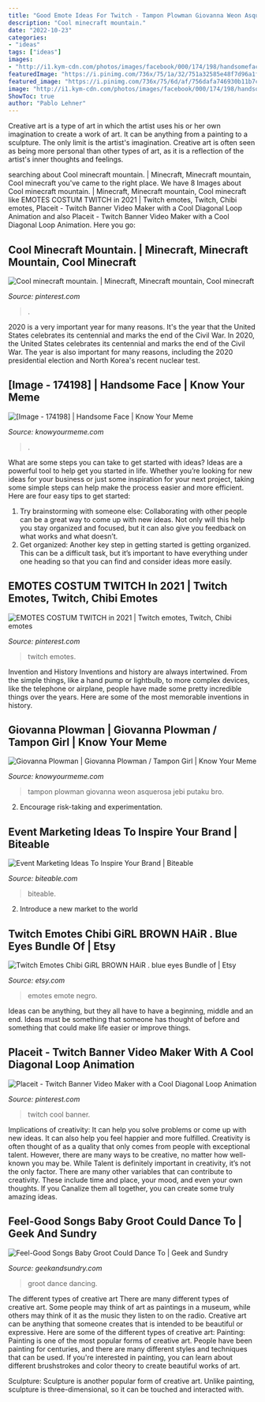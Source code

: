 ```yaml
---
title: "Good Emote Ideas For Twitch - Tampon Plowman Giovanna Weon Asquerosa Jebi Putaku Bro"
description: "Cool minecraft mountain."
date: "2022-10-23"
categories:
- "ideas"
tags: ["ideas"]
images:
- "http://i1.kym-cdn.com/photos/images/facebook/000/174/198/handsomefaceObama.png"
featuredImage: "https://i.pinimg.com/736x/75/1a/32/751a32585e48f7d96a1f7c5f1e1ac806.jpg"
featured_image: "https://i.pinimg.com/736x/75/6d/af/756dafa746930b11b7c855eacefdd08e--cool-minecraft-mountain.jpg"
image: "http://i1.kym-cdn.com/photos/images/facebook/000/174/198/handsomefaceObama.png"
ShowToc: true
author: "Pablo Lehner"
---
```



Creative art is a type of art in which the artist uses his or her own imagination to create a work of art. It can be anything from a painting to a sculpture. The only limit is the artist's imagination. Creative art is often seen as being more personal than other types of art, as it is a reflection of the artist's inner thoughts and feelings.

	

		
searching about Cool minecraft mountain. | Minecraft, Minecraft mountain, Cool minecraft you've came to the right place. We have 8 Images about Cool minecraft mountain. | Minecraft, Minecraft mountain, Cool minecraft like EMOTES COSTUM TWITCH in 2021 | Twitch emotes, Twitch, Chibi emotes, Placeit - Twitch Banner Video Maker with a Cool Diagonal Loop Animation and also Placeit - Twitch Banner Video Maker with a Cool Diagonal Loop Animation. Here you go:
		
    
## Cool Minecraft Mountain. | Minecraft, Minecraft Mountain, Cool Minecraft

<img loading=lazy src="https://i.pinimg.com/736x/75/6d/af/756dafa746930b11b7c855eacefdd08e--cool-minecraft-mountain.jpg" onerror="this.onerror=null;this.src='https://tse1.mm.bing.net/th?id=OIP.99G1qI5OkyjsvG1UwKXyCQHaEK&amp;pid=15.1';" alt="Cool minecraft mountain. | Minecraft, Minecraft mountain, Cool minecraft">

_Source: pinterest.com_

>. 

	

2020 is a very important year for many reasons. It's the year that the United States celebrates its centennial and marks the end of the Civil War.
In 2020, the United States celebrates its centennial and marks the end of the Civil War. The year is also important for many reasons, including the 2020 presidential election and North Korea's recent nuclear test.

    
## [Image - 174198] | Handsome Face | Know Your Meme

<img loading=lazy src="http://i1.kym-cdn.com/photos/images/facebook/000/174/198/handsomefaceObama.png" onerror="this.onerror=null;this.src='https://tse3.mm.bing.net/th?id=OIP.mjB2ciX9ynBBJUaH7PRCbgHaFT&amp;pid=15.1';" alt="[Image - 174198] | Handsome Face | Know Your Meme">

_Source: knowyourmeme.com_

>. 

	

What are some steps you can take to get started with ideas?
Ideas are a powerful tool to help get you started in life. Whether you’re looking for new ideas for your business or just some inspiration for your next project, taking some simple steps can help make the process easier and more efficient. Here are four easy tips to get started: 
1. Try brainstorming with someone else: Collaborating with other people can be a great way to come up with new ideas. Not only will this help you stay organized and focused, but it can also give you feedback on what works and what doesn’t. 
2. Get organized: Another key step in getting started is getting organized. This can be a difficult task, but it’s important to have everything under one heading so that you can find and consider ideas more easily. 

    
## EMOTES COSTUM TWITCH In 2021 | Twitch Emotes, Twitch, Chibi Emotes

<img loading=lazy src="https://i.pinimg.com/736x/75/1a/32/751a32585e48f7d96a1f7c5f1e1ac806.jpg" onerror="this.onerror=null;this.src='https://tse1.mm.bing.net/th?id=OIP.4VBNaJlnqQ-72cwhu-sO2QHaFj&amp;pid=15.1';" alt="EMOTES COSTUM TWITCH in 2021 | Twitch emotes, Twitch, Chibi emotes">

_Source: pinterest.com_

>twitch emotes. 

	

Invention and History
Inventions and history are always intertwined. From the simple things, like a hand pump or lightbulb, to more complex devices, like the telephone or airplane, people have made some pretty incredible things over the years. Here are some of the most memorable inventions in history.

    
## Giovanna Plowman | Giovanna Plowman / Tampon Girl | Know Your Meme

<img loading=lazy src="https://i.kym-cdn.com/photos/images/facebook/000/483/201/03b.jpg" onerror="this.onerror=null;this.src='https://tse2.mm.bing.net/th?id=OIP.aqTGVuUXbK_Khe-y14LVzwHaEF&amp;pid=15.1';" alt="Giovanna Plowman | Giovanna Plowman / Tampon Girl | Know Your Meme">

_Source: knowyourmeme.com_

>tampon plowman giovanna weon asquerosa jebi putaku bro. 

	

2. Encourage risk-taking and experimentation.

    
## Event Marketing Ideas To Inspire Your Brand | Biteable

<img loading=lazy src="https://biteable.com/content/uploads/2021/04/event-marketing-ideas-cover_SocialMedia-1200x630-c-center.png" onerror="this.onerror=null;this.src='https://tse1.mm.bing.net/th?id=OIP.rV7v9-pl8xig1l13-IM1tgHaD4&amp;pid=15.1';" alt="Event Marketing Ideas To Inspire Your Brand | Biteable">

_Source: biteable.com_

>biteable. 

	

2. Introduce a new market to the world 

    
## Twitch Emotes Chibi GiRL BROWN HAiR . Blue Eyes Bundle Of | Etsy

<img loading=lazy src="https://i.etsystatic.com/22986216/r/il/bcdfe8/2952419813/il_1588xN.2952419813_5cxw.jpg" onerror="this.onerror=null;this.src='https://tse4.mm.bing.net/th?id=OIP.bt0x7lyLXD9aMJGtJrDLggHaF7&amp;pid=15.1';" alt="Twitch Emotes Chibi GiRL BROWN HAiR . blue eyes Bundle of | Etsy">

_Source: etsy.com_

>emotes emote negro. 

	

Ideas can be anything, but they all have to have a beginning, middle and an end. Ideas must be something that someone has thought of before and something that could make life easier or improve things.

    
## Placeit - Twitch Banner Video Maker With A Cool Diagonal Loop Animation

<img loading=lazy src="https://i.pinimg.com/736x/e6/dd/32/e6dd327d51568563a0ab09d150e9ddea.jpg" onerror="this.onerror=null;this.src='https://tse4.mm.bing.net/th?id=OIP.95woeGg_pd5UVKrtemhtpQHaEK&amp;pid=15.1';" alt="Placeit - Twitch Banner Video Maker with a Cool Diagonal Loop Animation">

_Source: pinterest.com_

>twitch cool banner. 

	

Implications of creativity: It can help you solve problems or come up with new ideas. It can also help you feel happier and more fulfilled.
Creativity is often thought of as a quality that only comes from people with exceptional talent. However, there are many ways to be creative, no matter how well-known you may be. While Talent is definitely important in creativity, it’s not the only factor. There are many other variables that can contribute to creativity. These include time and place, your mood, and even your own thoughts. If you Canalize them all together, you can create some truly amazing ideas.

    
## Feel-Good Songs Baby Groot Could Dance To | Geek And Sundry

<img loading=lazy src="https://geekandsundry.com/wp-content/uploads/2015/04/baby-dancing-groot.jpg" onerror="this.onerror=null;this.src='https://tse2.mm.bing.net/th?id=OIP.1REHZFFIxNJRjeo2YrpzQwHaEK&amp;pid=15.1';" alt="Feel-Good Songs Baby Groot Could Dance To | Geek and Sundry">

_Source: geekandsundry.com_

>groot dance dancing. 

	

The different types of creative art
There are many different types of creative art. Some people may think of art as paintings in a museum, while others may think of it as the music they listen to on the radio. Creative art can be anything that someone creates that is intended to be beautiful or expressive. Here are some of the different types of creative art:
Painting: Painting is one of the most popular forms of creative art. People have been painting for centuries, and there are many different styles and techniques that can be used. If you're interested in painting, you can learn about different brushstrokes and color theory to create beautiful works of art.

Sculpture: Sculpture is another popular form of creative art. Unlike painting, sculpture is three-dimensional, so it can be touched and interacted with.

